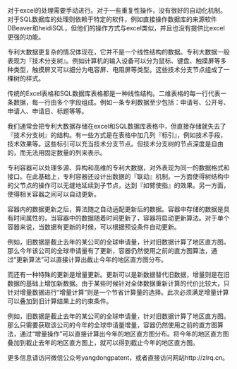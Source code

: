 对于excel的处理需要手动进行。对于一些重复性操作，没有很好的自动化机制。对于SQL数据库的处理则依赖于特定的软件，例如直接操作数据库的来源软件DBeaver和heidiSQL，但他们的操作方式与excel类似，并且也没有提供比excel更强的功能。

专利大数据更复杂的情况体现在，它并不是一个线性结构的数据。专利大数据一般表现为『技术分支树』。例如计算机的输入设备可以分为鼠标、键盘、触摸屏等多种类型，触摸屏又可以细分为电容屏、电阻屏等类型。这些技术分支节点组成了一棵树的样式。

传统的Excel表格和SQL数据库表格都是一种线性结构。二维表格的每一行代表一条数据，每一行由多个字段组成。例如一条专利数据至少包括：申请号、公开号、申请人、申请日、标题等等。

我们通常会把专利大数据存储在excel和SQL数据库表格中，但直接存储就失去了『技术分支树』的结构。有一些方式是在表格中加几列『标引』，例如技术手段，技术效果等。这些标引可以充当技术分支节点。但技术分支树的节点深度是自由的，而无法用固定数量的列来表示。

专利容器可以处理多源、异构和高维的专利大数据，对外表现为同一的数据格式和接口。在此基础上，专利容器还设计出数据的『联动』机制。一方面使得树结构中的父节点的操作可以无缝地延续到子节点，达到『如臂使指』的效果。另一方面，使得相关容器之间可以自动更新。

容器内的数据更新之后，算法随之自动适配更新后的数据。容器中存储的数据是具有时间属性的，当容器中的数据随着时间更新了，容器将启动更新算法。对于单个容器来说，当数据有更新的时候，可以根据预设条件自动更新。

例如，旧数据是截止去年的某公司的全球申请量，针对旧数据计算了地区直方图。那么今年该公司的全球申请量有了更新，容器仍然使用之前的直方图算法，通过“更新算法”可以直接计算出截止今年的地区直方图分布。

而还有一种特殊的更新是增量更新。更新可以是新数据替代旧数据，增量则是在旧数据的基础上增加新数据。由于某些时候针对全体数据重新计算的代价比较大，只针对增量数据进行“增量计算”则是一个节省计算量的选择。此次必须满足增量计算可以叠加到旧计算结果上的约束条件。

例如，旧数据是截止去年的某公司的全球申请量，针对旧数据计算了地区直方图。那么只需要获取该公司的今年的全球申请量增量，容器仍然使用之前的直方图算法，通过“增量操作”可以直接计算出今年的地区直方图分布。将今年的地区直方图叠加到截止去年的地区直方图上，就可以得到截止今年的地区直方图。

更多信息请访问微信公众号yangdongpatent，或者直接访问网站http://zlrq.cn。
